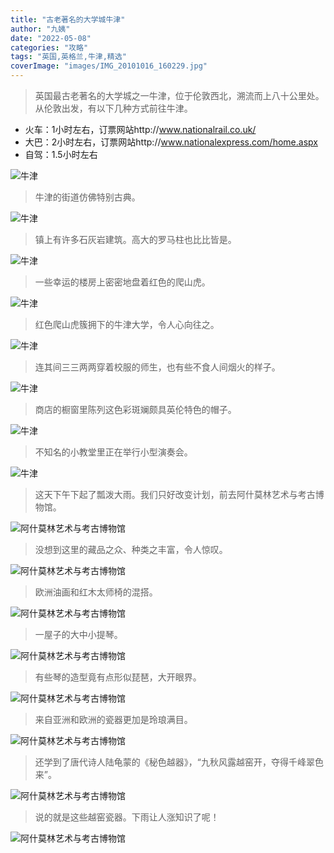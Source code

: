 ```yaml
---
title: "古老著名的大学城牛津"
author: "九姨"
date: "2022-05-08"
categories: "攻略"
tags: "英国,英格兰,牛津,精选"
coverImage: "images/IMG_20101016_160229.jpg"
---
```


>英国最古老著名的大学城之一牛津，位于伦敦西北，溯流而上八十公里处。从伦敦出发，有以下几种方式前往牛津。

- 火车：1小时左右，订票网站http://www.nationalrail.co.uk/
- 大巴：2小时左右，订票网站http://www.nationalexpress.com/home.aspx
- 自驾：1.5小时左右

![牛津](images/IMG_20101016_093704.jpg)

>牛津的街道仿佛特别古典。

![牛津](images/IMG_20101016_165653.jpg)

>镇上有许多石灰岩建筑。高大的罗马柱也比比皆是。

![牛津](images/IMG_20101016_175016.jpg)

>一些幸运的楼房上密密地盘着红色的爬山虎。

![牛津](images/IMG_20101016_111717.jpg)

>红色爬山虎簇拥下的牛津大学，令人心向往之。

![牛津](images/IMG_20101016_160229.jpg)

>连其间三三两两穿着校服的师生，也有些不食人间烟火的样子。

![牛津](images/IMG_20101016_090038.jpg)

>商店的橱窗里陈列这色彩斑斓颇具英伦特色的帽子。

![牛津](images/IMG_20101016_223455.jpg)

>不知名的小教堂里正在举行小型演奏会。

![牛津](images/IMG_20101016_142516.jpg)

>这天下午下起了瓢泼大雨。我们只好改变计划，前去阿什莫林艺术与考古博物馆。

![阿什莫林艺术与考古博物馆](images/20180826_155442-e1537906666136.jpg)

>没想到这里的藏品之众、种类之丰富，令人惊叹。

![阿什莫林艺术与考古博物馆](images/20180826_164159.jpg)

>欧洲油画和红木太师椅的混搭。

![阿什莫林艺术与考古博物馆](images/20180826_165840-e1537906713688.jpg)

>一屋子的大中小提琴。

![阿什莫林艺术与考古博物馆](images/20180826_165344.jpg)

>有些琴的造型竟有点形似琵琶，大开眼界。

![阿什莫林艺术与考古博物馆](images/20180826_165414.jpg)

>来自亚洲和欧洲的瓷器更加是玲琅满目。

![阿什莫林艺术与考古博物馆](images/20180826_165108.jpg)

>还学到了唐代诗人陆龟蒙的《秘色越器》，“九秋风露越窑开，夺得千峰翠色来”。

![阿什莫林艺术与考古博物馆](images/20180826_160121-e1537906691794.jpg)

>说的就是这些越窑瓷器。下雨让人涨知识了呢！

![阿什莫林艺术与考古博物馆](images/20180826_160159.jpg)
